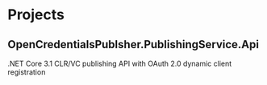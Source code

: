 # Projects
## OpenCredentialsPublsher.PublishingService.Api

.NET Core 3.1 CLR/VC publishing API with OAuth 2.0 dynamic client registration

